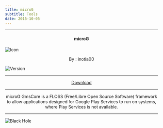 ```yaml
---
title: microG
subtitle: Tools
date: 2015-10-05
---
```

---

<h4> <p align="center"> microG </p> </h4>

![Icon](https://rb.gy/viyvym)

<p align="center"> By : inotia00 </p>

![Version](https://rb.gy/wk2zzw)

---

<p align ="center">
<a href="https://rb.gy/gprxec" class="btn btn-outline-success"> Download </a>
</p>

---

<p align="center">
microG GmsCore is a FLOSS (Free/Libre Open Source Software) framework to allow applications designed for Google Play Services to run on systems, where Play Services is not available.
</p>

---

![Black Hole](https://rb.gy/z0dyyw)
